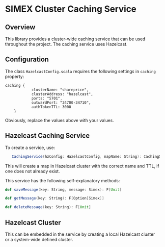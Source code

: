 # SIMEX Cluster Caching Service

## Overview
This library provides a cluster-wide caching service that can be used throughout the project. The caching service uses Hazelcast.

## Configuration
The class `HazelcastConfig.scala` requires the following settings in `caching` property:
```
caching {
            clusterName: "shareprice",
            clusterAddress: "hazelcast",
            ports: "5701",
            outwardPort: "34700-34710",
            authTokenTTL: 3000
    }
```
Obviously, replace the values above with your values.

## Hazelcast Caching Service
To create a service, use:
```scala
   CachingService(hzConfig: HazelcastConfig, mapName: String): CachingServiceAlgebra[F]
```
This will create a map in Hazelcast cluster with the correct name and TTL, if one does not already exist.

This service has the following self-explanatory methods:

```scala
def saveMessage(key: String, message: Simex): F[Unit]

def getMessage(key: String): F[Option[Simex]]

def deleteMessage(key: String): F[Unit]
```

## Hazelcast Cluster
This can be embedded in the service by creating a local Hazelcast cluster or a system-wide defined cluster.